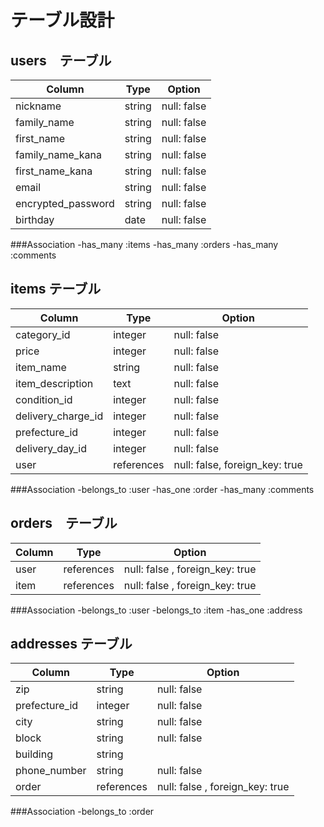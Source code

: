 # テーブル設計

## users　テーブル

| Column             | Type    | Option      |
| ------------------ | ------- | --------    |
| nickname           | string  | null: false |
| family_name        | string  | null: false |
| first_name         | string  | null: false |
| family_name_kana   | string  | null: false |
| first_name_kana    | string  | null: false |
| email              | string  | null: false |
| encrypted_password | string  | null: false |
| birthday           | date    | null: false |


###Association
-has_many :items
-has_many :orders
-has_many :comments


## items テーブル

| Column             | Type       | Option                         |
| ------------------ | ---------- | -----------------------------  |
| category_id        | integer    | null: false                    | 
| price              | integer    | null: false                    |
| item_name          | string     | null: false                    |
| item_description   | text       | null: false                    |
| condition_id       | integer    | null: false                    |
| delivery_charge_id | integer    | null: false                    |
| prefecture_id      | integer    | null: false                    |
| delivery_day_id    | integer    | null: false                    |
| user               | references | null: false, foreign_key: true | 

###Association
-belongs_to :user
-has_one :order
-has_many :comments


## orders　テーブル

| Column             | Type       | Option                          |
| ------------------ | ---------- | ------------------------------  |
| user               | references | null: false , foreign_key: true | 
| item               | references | null: false , foreign_key: true |

###Association
-belongs_to :user
-belongs_to :item
-has_one :address 


## addresses テーブル

| Column           | Type       | Option                          |
| ---------------- | -------    | ------------------------------- |
| zip              | string     | null: false                     |
| prefecture_id    | integer    | null: false                     |
| city             | string     | null: false                     |
| block            | string     | null: false                     |
| building         | string     |                                 |
| phone_number     | string     | null: false                     |
| order            | references | null: false , foreign_key: true |

###Association
-belongs_to :order



